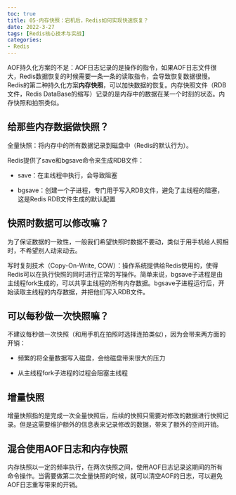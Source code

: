 ```yaml
---
toc: true
title: 05-内存快照：宕机后，Redis如何实现快速恢复？
date: 2022-3-27
tags: [Redis核心技术与实战]
categories:
- Redis
---
```


AOF持久化方案的不足：AOF日志记录的是操作的指令，如果AOF日志文件很大，Redis数据恢复的时候需要一条一条的读取指令，会导致恢复数据很慢。Redis的第二种持久化方案**内存快照**，可以加快数据的恢复。内存快照文件（RDB文件，Redis DataBase的缩写）记录的是内存中的数据在某一个时刻的状态。内存快照和拍照类似。

## 给那些内存数据做快照？

全量快照：将内存中的所有数据记录到磁盘中（Redis的默认行为）。

Redis提供了save和bgsave命令来生成RDB文件：

- save：在主线程中执行，会导致阻塞

- bgsave：创建一个子进程，专门用于写入RDB文件，避免了主线程的阻塞，这是Redis RDB文件生成的默认配置

## 快照时数据可以修改嘛？

为了保证数据的一致性，一般我们希望快照时数据不要动，类似于用手机给人照相时，不希望别人动来动去。

写时复刻技术（Copy-On-Write, COW）：操作系统提供给Redis使用的，使得Redis可以在执行快照的同时进行正常的写操作。简单来说，bgsave子进程是由主线程fork生成的，可以共享主线程的所有内存数据。bgsave子进程运行后，开始读取主线程的内存数据，并把他们写入RDB文件。

## 可以每秒做一次快照嘛？

不建议每秒做一次快照（和用手机在拍照时选择连拍类似），因为会带来两方面的开销：

- 频繁的将全量数据写入磁盘，会给磁盘带来很大的压力

- 从主线程fork子进程的过程会阻塞主线程

## 增量快照

增量快照指的是完成一次全量快照后，后续的快照只需要对修改的数据进行快照记录。但是这需要维护额外的信息表来记录修改的数据，带来了额外的空间开销。

## 混合使用AOF日志和内存快照

内存快照以一定的频率执行，在两次快照之间，使用AOF日志记录这期间的所有命令操作。当需要做第二次全量快照的时候，就可以清空AOF的日志，可以避免AOF日志重写带来的开销。

